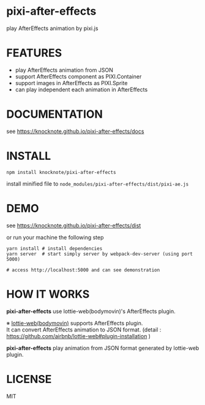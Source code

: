 # pixi-after-effects
play AfterEffects animation by pixi.js

# FEATURES

- play AfterEffects animation from JSON
- support AfterEffects component as PIXI.Container
- support images in AfterEffects as PIXI.Sprite
- can play independent each animation in AfterEffects

# DOCUMENTATION

see https://knocknote.github.io/pixi-after-effects/docs

# INSTALL

```
npm install knocknote/pixi-after-effects
```

install minified file to `node_modules/pixi-after-effects/dist/pixi-ae.js` 

# DEMO

see https://knocknote.github.io/pixi-after-effects/dist  

or run your machine the following step

```
yarn install # install dependencies
yarn server  # start simply server by webpack-dev-server (using port 5000)

# access http://localhost:5000 and can see demonstration
```

# HOW IT WORKS

**pixi-after-effects** use lottie-web(bodymovin)'s AfterEffects plugin.

※ [lottie-web(bodymovin)](https://github.com/airbnb/lottie-web) supports AfterEffects plugin.  
It can convert AfterEffects animation to JSON format. (detail : https://github.com/airbnb/lottie-web#plugin-installation )  


**pixi-after-effects** play animation from JSON format generated by lottie-web plugin.  

# LICENSE

MIT

